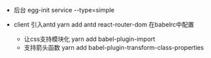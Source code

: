 - 后台 egg-init service --type=simple
- client 引入antd yarn add antd react-router-dom
    在babelrc中配置
   
    - 让css支持模块化  yarn add babel-plugin-import
    - 支持箭头函数 yarn add babel-plugin-transform-class-properties


 